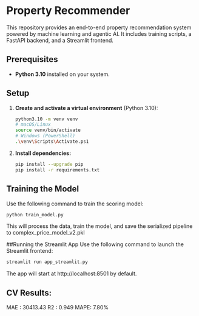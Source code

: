# Property Recommender

This repository provides an end-to-end property recommendation system powered by machine learning and agentic AI. It includes training scripts, a FastAPI backend, and a Streamlit frontend.

## Prerequisites
- **Python 3.10** installed on your system.

## Setup

1. **Create and activate a virtual environment** (Python 3.10):

   ```bash
   python3.10 -m venv venv
   # macOS/Linux
   source venv/bin/activate
   # Windows (PowerShell)
   .\venv\Scripts\Activate.ps1
   ```
   
2. **Install dependencies:**

   ```bash
   pip install --upgrade pip
   pip install -r requirements.txt
   ```

## Training the Model
Use the following command to train the scoring model:

  ```bash
  python train_model.py
  ```
This will process the data, train the model, and save the serialized pipeline to complex_price_model_v2.pkl

##Running the Streamlit App
Use the following command to launch the Streamlit frontend:

  ```bash
  streamlit run app_streamlit.py
  ```
The app will start at http://localhost:8501 by default.

## CV Results:
  MAE : 30413.43
  R2 : 0.949
  MAPE: 7.80%

